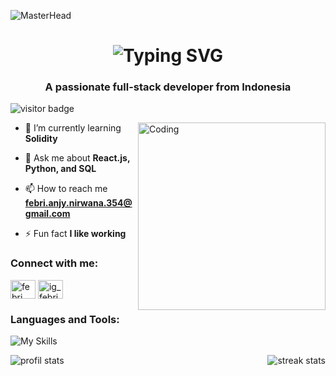  ![MasterHead](https://mir-s3-cdn-cf.behance.net/project_modules/fs/54b6c068097599.5b50bca476b9b.gif)

<h1 align="center">
<img src="https://readme-typing-svg.demolab.com?font=Fira+Code&font=Arial&size=35&duration=3000&pause=5000&color=2C9ACAFF&center=true&repeat=true&width=435&lines=Hi+%F0%9F%91%8B%2C+I'm+Febri+An" alt="Typing SVG" />
</h1>

<h3 align="center">A passionate full-stack developer from Indonesia</h3>

![visitor badge](https://visitor-badge.laobi.icu/badge?page_id=febri-an.febri-an)

<img align="right" alt="Coding" width="300" src="https://cdn.dribbble.com/users/1162077/screenshots/3848914/programmer.gif">


- 🌱 I’m currently learning **Solidity**

- 💬 Ask me about **React.js, Python, and SQL**

- 📫 How to reach me **febri.anjy.nirwana.354@gmail.com**

- ⚡ Fun fact **I like working**

<h3 align="left">Connect with me:</h3>
<p align="left">
<a href="https://linkedin.com/in/febri-an" target="blank"><img align="center" src="https://raw.githubusercontent.com/rahuldkjain/github-profile-readme-generator/master/src/images/icons/Social/linked-in-alt.svg" alt="febri an" height="30" width="40" /></a>
<a href="https://instagram.com/ig_febrianjy" target="blank"><img align="center" src="https://raw.githubusercontent.com/rahuldkjain/github-profile-readme-generator/master/src/images/icons/Social/instagram.svg" alt="ig_febrianjy" height="30" width="40" /></a>
</p>

<h3 align="left">Languages and Tools:</h3>

![My Skills](https://skillicons.dev/icons?i=solidity,js,html,css,express,jquery,nodejs,react,py,flask,mysql,postgres,bash,bootstrap,docker,git,materialui,npm,postman,selenium,sklearn,matlab,ubuntu)

<img>
<img align="left" src="https://github-readme-stats.vercel.app/api/top-langs?username=febri-an&show_icons=true&theme=dark&locale=en&layout=compact" alt="profil stats" />
<img align="right" src="https://github-readme-streak-stats.herokuapp.com/?user=febri-an&theme=dark" alt="streak stats" /></p>


